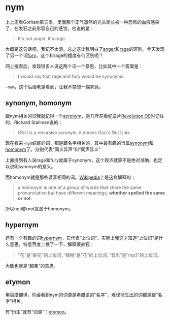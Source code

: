 # nym



上上周看Gotham第三季，里面那个正气凛然的光头局长被一种恐怖的血液感染了，在发狂之前形容自己的感觉，他说的是：
> It's not anger, it's rage.

大概是这句话吧，我记不太清。总之这让我明白了[anger][anger]和[rage][rage]的区别。今天发现了另一个词[fury][fury]，这个和rage的程度有何区别呢？

网上搜索后，发现很多人说这两个词一个意思，比如其中一个答案是：

> I would say that rage and fury would be synonyms.

`-nym`，这个后缀老是看到，让我不禁想一探究竟。


## synonym, homonym

跟nym相关的词我就记得一个[acronym][acronym]，是几年前看纪录片[Revolution OS][revolutionos]时记住的，Richard Stallman说的：

> GNU is a recursive acronym, it means Gnu's Not Unix.

现在看来`-nym`结尾的词，都是跟名字相关的，其中最有趣的当属[synonym][synonym]和[homonym][homonym]了。分别代表“同义异声”和“同声异义”

上面提到有人说rage和fury就属于synonym，这个观点就算不是绝对准确，也足以说明synonym的意义。

而homonym就是那些读音相同的词。[Wikipedia][homonym_wiki]上是这样解释的：
> a homonym is one of a group of words that share the same pronunciation but have different meanings, **whether spelled the same or not**.

所以not和knot就属于homonym。


## hypernym

还有一个有趣的词[hypernym][hypernym]，它代表“上位词”。实际上我这才知道“上位词”是什么意思，特意百度上搜了一下，解释很直观：
> ”花”是”鲜花”的上位词，”植物”是”花”的上位词，”音乐”是”mp3”的上位词。

大致也就是“超集”的意思。



## etymon

用百度翻译，你会看到nym的词源是希腊语的“名字”，难怪衍生出的词都是跟“名字”相关。

有“衍生”就有“词源”：[etymon][etymon]。


[anger]: http://cn.bing.com/dict/search?q=anger
[rage]: http://cn.bing.com/dict/search?q=rage
[fury]: http://cn.bing.com/dict/search?q=fury
[nym]: http://cn.bing.com/dict/search?q=nym
[homonym]: http://cn.bing.com/dict/search?q=homonym
[synonym]: http://cn.bing.com/dict/search?q=synonym
[acronym]: http://cn.bing.com/dict/search?q=acronym
[hypernym]: http://cn.bing.com/dict/search?q=hypernym
[etymon]: http://cn.bing.com/dict/search?q=etymon

[revolutionos]: https://en.wikipedia.org/wiki/Revolution_os
[homonym_wiki]: https://en.wikipedia.org/wiki/Homonym

